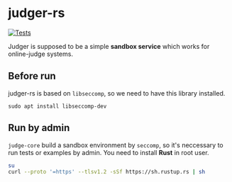 # judger-rs

[![Tests](https://img.shields.io/github/workflow/status/slhmy/judger-rs/Build)](https://github.com/slhmy/judger-rs/actions/workflows/rust_build.yml)

Judger is supposed to be a simple **sandbox service** which works for online-judge systems.

## Before run
judger-rs is based on `libseccomp`, so we need to have this library installed.

```
sudo apt install libseccomp-dev
```

## Run by admin

`judge-core` build a sandbox environment by `seccomp`, so it's neccessary to run tests or examples by admin.
You need to install **Rust** in root user.
``` sh
su
curl --proto '=https' --tlsv1.2 -sSf https://sh.rustup.rs | sh
```
